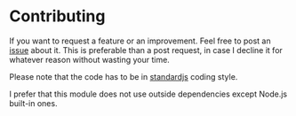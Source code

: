 # Contributing

If you want to request a feature or an improvement. Feel free to post an [issue](https://github.com/NightfallAlicorn/urban-dictionary/issues) about it. This is preferable than a post request, in case I decline it for whatever reason without wasting your time.

Please note that the code has to be in [standardjs](https://standardjs.com) coding style.

I prefer that this module does not use outside dependencies except Node.js built-in ones.
